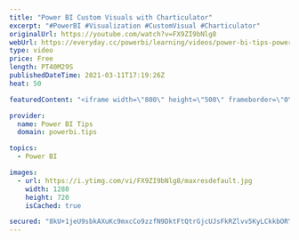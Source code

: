 ```yaml
---
title: "Power BI Custom Visuals with Charticulator"
excerpt: "#PowerBI #Visualization #CustomVisual #Charticulator"
originalUrl: https://youtube.com/watch?v=FX9ZI9bNlg8
webUrl: https://everyday.cc/powerbi/learning/videos/power-bi-tips-power-bi-custom-visuals-with-charticulator/
type: video
price: Free
length: PT40M29S
publishedDateTime: 2021-03-11T17:19:26Z
heat: 50

featuredContent: "<iframe width=\"800\" height=\"500\" frameborder=\"0\" src=\"https://www.youtube.com/embed/FX9ZI9bNlg8\" allow=\"accelerometer; autoplay; encrypted-media; gyroscope; picture-in-picture\" allowfullscreen></iframe>"

provider:
  name: Power BI Tips
  domain: powerbi.tips

topics:
  - Power BI

images:
  - url: https://i.ytimg.com/vi/FX9ZI9bNlg8/maxresdefault.jpg
    width: 1280
    height: 720
    isCached: true

secured: "8kU+1jeU9sbkAXuKc9mxcCo9zzfN9DktFtQtrGjcUJsFkRZlvv5KyLCkkbORYYDITVf1JTi8Sd5OtIeuZqeFqKjqPmPNVblWpl9ZcYUKNsP10QcUTcfiIjVukrPk2xyNIxEHdpbXLkjwB23GLOL7jzJUSZXyIoh5KAVnc2ys8/YNUXqJ+REot+qXljN0BV7ViyL/fS/sQw3HDK32q9BaU3/Stw012vLUuvdOCd6C1uaIQmAZZOs8BLAH6+u1G90EE0x+EGqZB6gjQqMhJaGbXFG9qPbjp4hftwqLai4Bx7bd7Twd0/I2nkSu55N21tgjZBMhuwuWC98urLEWGbHzQOPeuY7+mSGGxiYCUvsDx1bWuOrKieGmoB0gqkPFNSzOovbiGEpSfzLUl29shOMEc7eGeF2hPa4gQ1NrhB04eAM=;EWJ0oD89cCeKeD1xhoKkeQ=="
---
```


